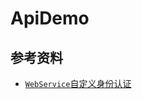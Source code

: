 # ApiDemo


## 参考资料

-  [`WebService`自定义身份认证](https://msdn.microsoft.com/en-us/library/9z52by6a(v=vs.100).aspx)
